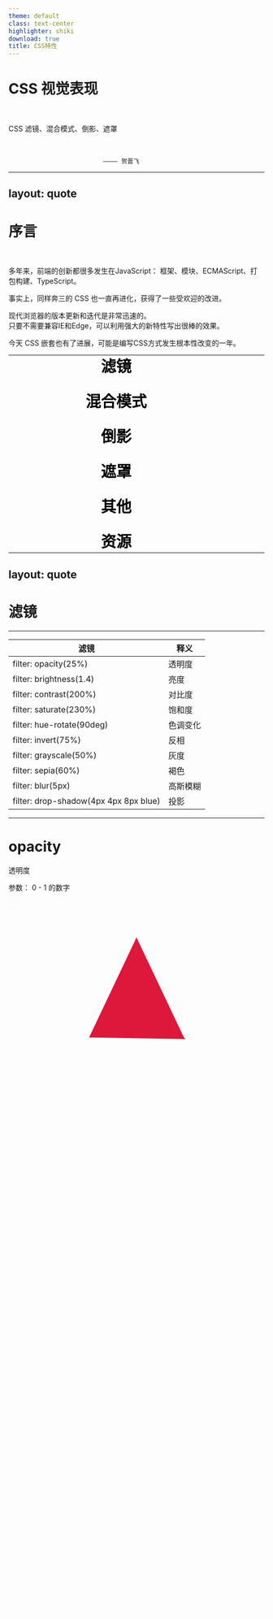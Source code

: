 ```yaml
---
theme: default
class: text-center
highlighter: shiki
download: true
title: CSS特性
---
```


# CSS 视觉表现

&nbsp;

CSS 滤镜、混合模式、倒影、遮罩

&nbsp;

                              ———— 贺晋飞





---
layout: quote
---

# 序言

&nbsp;

多年来，前端的创新都很多发生在JavaScript：
框架、模块、ECMAScript、打包构建、TypeScript。

事实上，同样奔三的 CSS 也一直再进化，获得了一些受欢迎的改进。  


现代浏览器的版本更新和迭代是非常迅速的。  
只要不需要兼容IE和Edge，可以利用强大的新特性写出很棒的效果。

今天 CSS 嵌套也有了进展，可能是编写CSS方式发生根本性改变的一年。



---

<section class="menu-bg-container">
  <ul>
    <li class="menu-bg-item">
      <a href="#" @click="$slidev.nav.go(4)" data-text="滤镜">滤镜</a>
    </li>
    <li class="menu-bg-item">
      <a href="#" @click="$slidev.nav.go(30)" data-text="混合模式">混合模式</a>
    </li>
    <li class="menu-bg-item">
      <a href="#" @click="$slidev.nav.go(37)" data-text="倒影">倒影</a>
    </li>
    <li class="menu-bg-item">
      <a href="#" @click="$slidev.nav.go(42)" data-text="遮罩">遮罩</a>
    </li>
    <li class="menu-bg-item">
      <a href="#" @click="$slidev.nav.go(49)" data-text="其他">其他</a>
    </li>
    <li class="menu-bg-item">
      <a href="#" @click="$slidev.nav.go(56)" data-text="资源">资源</a>
    </li>
  </ul>
</section>

<style scoped>
.slidev-page-3 {
  display: flex;
  justify-content: center;
  align-items: center;
}
.menu-bg-container {
  position: relative;
  display: flex;
  justify-content: center;
  align-items: center;
  z-index: 1;
  height: 360px;
  width: 400px;
}
.menu-bg-container ul {
  display: flex;
  flex-direction: column;
  margin: 0;
}
.menu-bg-container ul li {
  line-height: 2.3 !important;
}
.menu-bg-item {
  list-style: none;
}
.menu-bg-item a {
  display: block;
  text-decoration: none;
  text-align: center;
  font-size: 30px;
  font-weight: 700;
  color: #000;
  text-transform: uppercase;
  border: none;
}
.menu-bg-item a::before {
  content: attr(data-text);
  letter-spacing: 10px;
  position: absolute;
  top: 0;
  left: 0;
  width: 100%;
  height: 100%;
  z-index: -1;
  overflow: hidden;
  font-size: 3em;
  color: #2196f3;
  opacity: 0;
  line-height: 360px;
  transition: 0.5s;
}
.menu-bg-item:hover a::before {
  opacity: 1;
}
html.dark .menu-bg-item a {
  color: #fff;
}
</style>


---
layout: quote
---

# 滤镜



---

| 滤镜                                  | 释义     |
| ------------------------------------- | -------- |
| filter: opacity(25%)                  | 透明度   |
| filter: brightness(1.4)               | 亮度     |
| filter: contrast(200%)                | 对比度   |
| filter: saturate(230%)                | 饱和度   |
| filter: hue-rotate(90deg)             | 色调变化 |
| filter: invert(75%)                   | 反相     |
| filter: grayscale(50%)                | 灰度     |
| filter: sepia(60%)                    | 褐色     |
| filter: blur(5px)                     | 高斯模糊 |
| filter: drop-shadow(4px 4px 8px blue) | 投影     |


---

# opacity

透明度

参数： 0 - 1 的数字

<img class="filter-opacity" src="/filter-img.jpg">

<style>
.filter-opacity {
  width: 60%;
  margin: auto;
  animation: filter-opacity 3s linear infinite alternate;
}
@keyframes filter-opacity {
  0% {
    filter: opacity(0)
  }
  100% {
    filter: opacity(1)
  }
}
</style>


---

# opacity滤镜 与 opacity属性

&nbsp;

两者很相似。

对于opacity滤镜，一些浏览器为了提升性能，会提供硬件加速获得更好的性能。



---

# brightness

亮度

参数：数字，低于 1 变暗，大于 1 变亮。

<img class="filter-brightness" src="/filter-img.jpg">

<style>
.filter-brightness {
  width: 60%;
  margin: auto;
  animation: filter-brightness 5s linear infinite alternate;
}
@keyframes filter-brightness {
  0% {
    filter: brightness(0.5)
  }
  100% {
    filter: brightness(1.5)
  }
}
</style>


---

# brightness 实现图标变色

&nbsp;

1. 适应黑夜模式。

<i class="brightness-ui-button brightness-icon-delete"></i>

<style>
html.dark .brightness-ui-button {
  filter: brightness(100);
}
.brightness-icon-delete {
  display: inline-block;
  width: 18px; height: 18px;
  background: url("data:image/svg+xml,%3Csvg viewBox='0 0 1024 1024' xmlns='http://www.w3.org/2000/svg' width='128' height='128'%3E%3Cpath d='M382.32 405.358v384a20.626 20.626 0 0 1-21.577 21.284h-43.3a20.626 20.626 0 0 1-21.578-21.357v-384A20.626 20.626 0 0 1 317.443 384h43.154a20.626 20.626 0 0 1 21.577 21.358h.073zm172.91 0v384a20.626 20.626 0 0 1-21.65 21.284h-43.155a20.626 20.626 0 0 1-21.577-21.357v-384A20.626 20.626 0 0 1 490.425 384h43.155a20.626 20.626 0 0 1 21.577 21.358zm172.91 0v384a20.626 20.626 0 0 1-21.65 21.284h-43.155a20.626 20.626 0 0 1-21.577-21.357l-.073-384A20.626 20.626 0 0 1 663.262 384h43.227a20.626 20.626 0 0 1 21.578 21.358zm86.381 482.67V256H209.484v631.954a74.825 74.825 0 0 0 14.482 45.056c3.365 3.804 5.778 5.632 7.095 5.632h561.883c1.317 0 3.657-1.828 7.095-5.632a74.825 74.825 0 0 0 14.556-44.983zM360.743 170.641h302.519l-32.402-77.97a19.017 19.017 0 0 0-11.484-7.314H405.287a19.017 19.017 0 0 0-11.483 7.314l-33.06 77.97zM987.431 192v42.642A20.626 20.626 0 0 1 965.854 256h-64.878v631.954c0 36.937-10.532 68.755-31.744 95.744-21.211 26.844-46.592 40.302-76.288 40.302H231.061c-29.696 0-55.15-13.02-76.288-38.985-21.212-26.039-31.744-57.49-31.744-94.354V256H58.15a20.626 20.626 0 0 1-21.577-21.358V192a20.626 20.626 0 0 1 21.577-21.358h208.677L314.15 59.32c6.73-16.457 18.871-30.428 36.425-41.984C368.131 5.778 385.977 0 403.971 0h216.064c17.993 0 35.84 5.778 53.394 17.335 17.554 11.556 29.696 25.6 36.425 41.984l47.323 111.323h208.677A20.626 20.626 0 0 1 987.431 192z' fill='%234c5161'/%3E%3C/svg%3E");
  background-size: 100% 100%;
  vertical-align: -4px;
  margin-right: 5px;
}
</style>

2. 实现图标高亮效果。

<a class="brightness-button">🍋</a>


<style>
.brightness-button {
  padding: 0.5em 0.5em;
  background: #E0E0E0;
  border-radius: 3px;
}
.brightness-button:hover {
  cursor: pointer;
  border-radius: 3px;
  filter: brightness(110%) saturate(140%);
}
</style>


---

# contrast

对比度

参数：数字，低于 1 降低对比度，大于 1 增加对比度。  
为 0 时为完全灰色。


<img class="filter-contrast" src="/filter-img.jpg">


<style>
.filter-contrast {
  width: 60%;
  margin: auto;
  animation: filter-contrast 5s linear infinite alternate;
}
@keyframes filter-contrast {
  0% {
    filter: contrast(50%)
  }
  100% {
    filter: contrast(150%)
  }
}
</style>



---

# saturate

饱和度

参数：数字，低于 1 降低饱和度，大于 1 增加饱和度。  
为 0 时为黑白图像。

<img class="filter-saturate" src="/filter-img.jpg">


<style>
.filter-saturate {
  width: 60%;
  margin: auto;
  animation: filter-saturate 5s linear infinite alternate;
}
@keyframes filter-saturate {
  0% {
    filter: saturate(50%)
  }
  100% {
    filter: saturate(200%)
  }
}
</style>




---

# hue-rotate

色调变化

参数：角度，单位deg、turn。  
会模360。

<img class="filter-hue-rotate" src="/filter-img.jpg">


<style>
.filter-hue-rotate {
  width: 60%;
  margin: auto;
  animation: filter-hue-rotate 5s linear infinite alternate;
}
@keyframes filter-hue-rotate {
  0% {
    filter: hue-rotate(0)
  }
  100% {
    filter: hue-rotate(360deg)
  }
}
</style>



---

# hue-rotate 实现彩色字

&nbsp;

<p class="color-font">这是一行彩色文字</p>

<style>
@keyframes color-font-text {
  0% {
    filter: hue-rotate(0deg);
  }
  100% {
    filter: hue-rotate(360deg);
  }
}
.color-font {
  text-align: center;
  height: 160px;
  line-height: 160px;
  font-size: 60px;
  animation: color-font-text 3s linear infinite alternate;
  background-image: linear-gradient(to right, red, yellow, lime, aqua, blue, fuchsia);
  background-clip: text;
  -webkit-background-clip: text;
  color: transparent;
}
</style>

---

# hue-rotate 实现色彩流动

&nbsp;

发光效果使用 blur 滤镜。

<div class="loading-container" style="height: 250px; margin-top: 50px;">
  <div class="loading-glow-ring"></div>
</div>

<style>
@keyframes loading-glow-ring {
  0% {
    transform: rotate(0deg);
    filter: hue-rotate(0deg);
  }
  100% {
    transform: rotate(360deg);
    filter: hue-rotate(360deg);
  }
}
.loading-glow-ring {
  margin: 0 auto;
  position: relative;
  height: 150px;
  width: 150px;
  border-radius: 50%;
  background: linear-gradient(45deg, transparent, transparent 40%, #e5f403);
  animation: loading-glow-ring 2s linear infinite;
}
.loading-glow-ring::before {
  content: '';
  position: absolute;
  top: 6px;
  bottom: 6px;
  left: 6px;
  right: 6px;
  background: #fff;
  border-radius: 50%;
  z-index: 100;
}
.loading-glow-ring::after {
  content: '';
  position: absolute;
  top: 0px;
  bottom: 0px;
  left: 0px;
  right: 0px;
  background: linear-gradient(45deg, transparent, transparent 40%, #e5f403);
  border-radius: 50%;
  z-index: 1;
  filter: blur(30px);
}
html.dark .loading-glow-ring::before {
  background-color: rgba(18, 18, 18, 1);
}
</style>


---

# invert

反相

参数： 0 - 1 的数字

<img class="filter-invert" src="/filter-img.jpg">


<style>
.filter-invert {
  width: 60%;
  margin: auto;
  animation: filter-invert 5s linear infinite alternate;
}
@keyframes filter-invert {
  0% {
    filter: invert(0)
  }
  100% {
    filter: invert(1)
  }
}
</style>


---

# grayscale

灰度

参数： 0 - 1 的数字。  
为 1 时，完全为灰色图像。


<img class="filter-grayscale" src="/filter-img.jpg">


<style>
.filter-grayscale {
  width: 60%;
  margin: auto;
  animation: filter-grayscale 5s linear infinite alternate;
}
@keyframes filter-grayscale {
  0% {
    filter: grayscale(0%)
  }
  100% {
    filter: grayscale(100%)
  }
}
</style>


---

# grayscale 实现灰色调

&nbsp;

1. 如清明节的时候，知乎等很多网站首页会换成灰色调。

2. 表示彩色图片的未选中状态

<img
  decoding="async"
  class="wish__detail-img2"
  src="/200.png"
  alt="桃花妖"
/>

<style>
.wish__detail-img2 {
  margin: auto;
  filter: grayscale(100%);
  translation: all 1s ease;
}
.wish__detail-img2:hover {
  filter: grayscale(0);
}
</style>

---

# sepia

褐色

参数： 0 - 1 的数字。  
为 1 时，完全为棕褐色图像。

<img class="filter-sepia" src="/filter-img.jpg">


<style>
.filter-sepia {
  width: 60%;
  margin: auto;
  animation: filter-sepia 5s linear infinite alternate;
}
@keyframes filter-sepia {
  0% {
    filter: sepia(0)
  }
  100% {
    filter: sepia(1)
  }
}
</style>


---

# 为图像增加滤镜

&nbsp;

以上都是简单的滤镜，通过矩阵变换，得到最终的矩阵即可。

高斯模糊 blur 和 投影 drop-shadow 是更复杂的算法。


[CSSgram](https://una.im/CSSgram)


---

# blur

高斯模糊

参数：半径，高斯函数的标准偏差值，值越大越模糊。


<img class="filter-blur" src="/filter-img.jpg">


<style>
.filter-blur {
  width: 60%;
  margin: auto;
  animation: filter-blur 5s linear infinite alternate;
}
@keyframes filter-blur {
  0% {
    filter: blur(0)
  }
  100% {
    filter: blur(50px)
  }
}
</style>


---

# blur 实现滴水效果

&nbsp;

<!-- 复制本样式到外层元素，如body：`filter: blur(3px) contrast(10);` -->

<div class="blur-drop-water"></div>

<style>
.blur-drop-water {
  filter: blur(2px) contrast(10);
  position: relative;
  width: 600px;
  height: 106px;
  color: #fff;
  font-size: 100px;
  text-align: center;
  margin: 100px auto;
  border-bottom: 10px solid #fff;
  transform: skewY(5deg);
  &::before,
  &::after {
    position: absolute;
    content: "";
    bottom : -20px;
    left: 0;
    width: 10px;
    height: 20px;
    border-radius: 50%;
    background: #fff;
    transform: translate(0, 0);
    animation: blur-drop-water-move 7.5s ease-in-out infinite;
  }
  &::after {
    animation: blur-drop-water-move 7.5s ease-in-out 1s infinite;
  }
}
@keyframes blur-drop-water-move {
  80% {        
    bottom : -30px;
    transform: translate(583px, 0);
  } 93% {
    transform: translate(583px, 3px);
    opacity: 1;
  } 100% {
    transform: translate(583px, 150px);
    opacity: 0;
  }
}
</style>

---

# drop-shadow

投影

`filter: drop-shadow(x偏移, y偏移, 模糊大小, 色值);`

另外两种阴影：  
1. box-shadow 盒阴影
2. text-shadow 文字阴影


---

# drop-shadow 透明

&nbsp;

可以给非透明部分（alpha通道）增加阴影效果。

<img class="drop-shadow-svg" src="/firefox-logo.svg">


<style>
.drop-shadow-svg {
  width: 200px;
  animation: drop-shadow-svg 5s linear infinite alternate;
  margin: auto;
}
@keyframes drop-shadow-svg {
  0% {
    filter: drop-shadow(0 0 10rem crimson);
  }
  20% {
    filter: drop-shadow(0 0 10rem #4444dd);
  }
  40% {
    filter: drop-shadow(10rem 0 10rem #4444dd);
  }
  60% {
    filter: drop-shadow(10rem 10rem 10rem rgb(160, 0, 210));
  }
  80% {
    filter: drop-shadow(0rem 10rem 10rem #4444dd);
  }
  100% {
    filter: drop-shadow(0rem 0rem 10rem crimson);
  }
}
</style>


---

# drop-shadow 实现三角倒影

<div class="drop-shadow">
  <i class="drop-shadow-cor"></i>
  filter: drop-shadow
</div>
<div class="box-shadow">
  <i class="drop-shadow-cor"></i>
  box-shadow
</div>

<style>
.drop-shadow-cor {
  position: absolute;
  left: -40px;
  width: 0;
  height: 0;
  overflow: hidden;
  border: 20px solid transparent;
  border-right-color: #ddd;
}
.drop-shadow {
  margin: 40px; padding: 50px;
  background-color: #ddd;
  position: relative;
  font-size: 24px;
  color: #000;
  filter: drop-shadow(5px 5px 10px black);
}
.box-shadow {
  margin: 40px; padding: 50px;
  background-color: #ddd;
  position: relative;
  font-size: 24px;
  color: #000;
  box-shadow: 5px 5px 10px black;
}
</style>


---

# 与 box-shadow 相比

drop-shadow不能叠加，没有 inset

<div class="loading-container loading-snake-container">
  <div class="loading-snake-border">
    <span></span>
    <span></span>
    <span></span>
    <span></span>
  </div>
</div>

<style>
@keyframes loading-snake-border {
  0% {
    left: -100%;
  }
  25% {
    left: 0;
  }
  50%, 100% {
    left: 100%;
  }
}
@keyframes loading-snake-rotate {
  0% {
    transform: rotate(360deg);
  }
  100% {
    transform: rotate(0deg);
  }
}
.loading-snake-container {
  height: 350px;
  display: flex;
  justify-content: center;
  align-items: center;
  background: linear-gradient(45deg, #cfffd0, #3fff46);
}
.loading-snake-border {
  position: relative;
  width: 100px;
  height: 100px;
  animation: loading-snake-rotate 8s linear infinite;
  border: 10px dashed rgba(0, 0, 0, 0.2);
  box-shadow: 0 0 0 10px rgba(0, 0, 0, .5),
              inset 0 0 0 10px rgba(0, 0, 0, .4);
}
.loading-snake-border span {
  position: absolute;
  display: block;
  top: 0;
  left: 0;
  width: 100%;
  height: 100%;
  overflow: hidden;
}
.loading-snake-border span::before {
  content: '';
  position: absolute;
  width: 100%;
  height: 100%;
  border-top: 10px solid #fff;
  left: -100%;
  animation: loading-snake-border 2s linear infinite;
}
.loading-snake-border span:nth-child(1) {
  transform: rotate(0deg);
}
.loading-snake-border span:nth-child(2) {
  transform: rotate(90deg);
}
.loading-snake-border span:nth-child(3) {
  transform: rotate(180deg);
}
.loading-snake-border span:nth-child(4) {
  transform: rotate(270deg);
}
.loading-snake-border span:nth-child(1)::before {
  animation-delay: 0s;
}
.loading-snake-border span:nth-child(2)::before {
  animation-delay: 0.5s;
}
.loading-snake-border span:nth-child(3)::before {
  animation-delay: 1s;
}
.loading-snake-border span:nth-child(4)::before {
  animation-delay: 1.5s;
}
</style>


---

# drop-shadow 与 box-shadow 结合使用


<!-- 文字配环loading -->
<div class="loading-container-ring">
  <div class="loading-text-in-ring-text">loading</div>
  <div class="loading-text-in-ring"></div>
</div>

<style>
@keyframes rotate360 {
  0% {
    transform: rotate(0deg);
  }
  100% {
    transform: rotate(360deg);
  }
}
.loading-container-ring {
  position: relative;
  display: flex;
  justify-content: center;
  align-items: center;
  height: 320px;
  width: 320px;
  overflow: hidden;
  margin: auto;
}
.loading-text-in-ring {
  width: 200px;
  height: 200px;
  border-radius: 50%;
  box-shadow: 0 4px 0 #262626;
  filter: drop-shadow(0 0px 10px red);
  background: transparent;
  animation: rotate360 1s linear infinite;
}
.loading-text-in-ring-text {
  width: 200px;
  height: 200px;
  border-radius: 50%;
  color: #262626;
  position: absolute;
  top: 60px;
  left: 60px;
  text-align: center;
  font-size: 36px;
  background-color: transparent;
  line-height: 200px;
  text-transform: uppercase;
}
html.dark .loading-text-in-ring {
  box-shadow: 0 4px 0 #fff;
  filter: drop-shadow(0 0px 10px red);
}
html.dark .loading-text-in-ring-text {
  color: #fff;
  box-shadow: 0 0 5px rgba(255, 255, 255, .2);
}
</style>


---

# backdrop-filter

为元素的背后区域添加滤镜。

值和 filter 取值相同。

`backdrop-filter: blur(5px)`

目前只支持 webkit 浏览器

[can i use](https://caniuse.com/?search=backdrop-filter)


---

# backdrop-filter 实现玻璃效果

&nbsp;

<div>
  <div class="loading-glass-circle">
    <span></span>
    <span></span>
  </div>
</div>

<style>
@keyframes loading-glass-circle-one {
  0%, 100% {
    transform: translateX(-80px);
  }
  50% {
    transform: translateX(80px);
  }
}
.loading-glass-circle {
  position: relative;
  width: 120px;
  height: 120px;
  margin: auto;
}
.loading-glass-circle span {
  position: absolute;
  top: 0;
  left: 0;
  width: 100%;
  height: 100%;
  background:#5989ff;
  border-radius: 50%;
  animation: loading-glass-circle-one ease-in-out 2s infinite;
}
.loading-glass-circle span:nth-child(1) {
  /* filter: blur(10px); */
}
.loading-glass-circle span:nth-child(2) {
  background-color: rgba(56, 109, 241, 0.05);
  backdrop-filter: blur(10px);
  border: 1px solid rgba(255, 255, 255, 0.1);
  animation-delay: -1s;
}
.loading-glass-circle span::before {
  content: '';
  position: absolute;
  bottom: -80px;
  left: -20%;
  width: 140%;
  height: 40px;
  border-radius: 50%;
  background: radial-gradient(rgba(0,0,0,0.1),transparent,transparent);
}
</style>


---

# backdrop-filter 实现loading

&nbsp;

<div style="margin-bottom: 60px;">
  <div class="loading-glass-circle-2">
    <span></span>
    <span></span>
  </div>
</div>

<style>
@keyframes rotate360 {
  0% {
    transform: rotate(0deg);
  }
  100% {
    transform: rotate(360deg);
  }
}
.loading-glass-circle-2 {
  position: relative;
  width: 180px;
  height: 180px;
  margin: auto;
}
.loading-glass-circle-2 span:nth-child(1) {
  position: absolute;
  top: 10px;
  left: 10px;
  right: 10px;
  bottom: 10px;
  background-color: rgba(233, 30, 99, 0.05);
  border-radius: 50%;
  backdrop-filter: blur(10px);
  border: 1px solid rgba(255, 255, 255, 0.1);
  z-index: 2;
}
.loading-glass-circle-2 span:nth-child(2) {
  position: absolute;
  top: 0;
  left: 0;
  width: 100%;
  height: 100%;
  display: block;
  border-radius: 50%;
  z-index: 1;
  overflow: hidden;
  animation: rotate360 1s linear infinite;
}
.loading-glass-circle-2 span:nth-child(2)::before {
  content: '';
  position: absolute;
  top: -50%;
  left: -50%;
  width: 100%;
  height: 100%;
  background: #ff6198;
}
.loading-glass-circle-2 span:nth-child(1)::before {
  content: '';
  position: absolute;
  bottom: -80px;
  left: -20%;
  width: 140%;
  height: 40px;
  border-radius: 50%;
  background: radial-gradient(rgba(0,0,0,0.1),transparent,transparent);
}
</style>


---
layout: quote
---

# 混合模式

---

# mix-blend-mode

元素的内容与元素的直系父元素的内容和元素的背景如何混合。

和滤镜一样，是 PS 中十分强大的功能之一。

[can i use](https://caniuse.com/?search=mix-blend-mode)

[混色模式取值说明](https://developer.mozilla.org/zh-CN/docs/Web/CSS/blend-mode)

---

| 取值                         | 含义     |
| ---------------------------- | -------- |
| mix-blend-mode: normal;      | 正常     |
| mix-blend-mode: multiply;    | 正片叠底 |
| mix-blend-mode: screen;      | 滤色     |
| mix-blend-mode: overlay;     | 叠加     |
| mix-blend-mode: darken;      | 变暗     |
| mix-blend-mode: lighten;     | 变亮     |
| mix-blend-mode: color-dodge; | 颜色减淡 |
| mix-blend-mode: color-burn;  | 颜色加深 |
| mix-blend-mode: hard-light;  | 强光     |
| mix-blend-mode: soft-light;  | 柔光     |
| mix-blend-mode: difference;  | 差值     |
| mix-blend-mode: exclusion;   | 排除     |
| mix-blend-mode: hue;         | 色相     |
| mix-blend-mode: saturation;  | 饱和度   |
| mix-blend-mode: color;       | 颜色     |
| mix-blend-mode: luminosity;  | 亮度     |


---

# difference 实现文字颜色反色

&nbsp;

<div class="difference-box">
  <div>difference 实现文字颜色反色</div>
</div>

<style>
.difference-box {
  position: absolute;
  overflow: hidden;
  isolation: isolate;
  margin-top: 60px;
}
.difference-box div {
  margin: 0;
  mix-blend-mode: difference;
  font-size: 300%;
  color: #fff;
  line-height: 60px;
  position: relative;
  z-index: 1;
}
.difference-box::before {
  content: '';
  position: absolute;
  width: 100vw; height: 100vw;
  left: calc(50% - 50vw); top: calc(50% - 50vw);
  margin: auto;
  background: linear-gradient(#fff 50%, #000 50%);
  animation: difference-spin 5s linear infinite;
}
@keyframes difference-spin {
  from { transform: rotate(0deg); }
  to   {  transform: rotate(360deg); }
}
</style>

---

# background-blend-mode

背景的混合模式

取值与 mix-blend-mode 相同。

[can i use](https://caniuse.com/?search=background-blend-mode)


---

# lighten 实现变色png

&nbsp;

背景颜色和背景图片的混合。

打开开发者工具，修改 background-color

<i class="lighten-icon"></i>

<style>
.lighten-icon {
  display: block;
  width: 100px; height: 100px;
  background: url(/css.png);
  background-size: 100%;
  background-blend-mode: lighten;
  background-color: red; 
}
</style>


---

# screen 实现图片、视频混合

<div class="blend-mode-demo">
  <div class="blend-mode-screen-bg">
    <div class="blend-mode-screen"></div>
  </div>
  <div class="blend-mode-screen-video-bg">
    <video width="225" height="400" autoplay="" preload="auto" loop="" webkit-playsinline="true" playsinline="true" x5-video-player-type="h5" x5-video-orientation="portraint" x5-video-player-fullscreen="true" src="/blend-mode-fire.mp4" style="display:block;mix-blend-mode:screen;"></video>
  </div>
</div>

<style>
.blend-mode-demo {
  display: flex;
  justify-content: space-around;
  align-items: center;
}
.blend-mode-screen-bg {
  height: 400px;
  width: 225px;
  background: url(/blend-mode-school.jpg);
}
.blend-mode-screen {
  height: 400px;
  width: 225px;
  mix-blend-mode: screen;
  animation: blend-mode-screen-change 8s linear infinite;
}
@keyframes blend-mode-screen-change {
  0%,100% { background: url(/blend-mode-snow.jpg); }
  25% { background: url(/blend-mode-diffuse.jpg); }
  50% { background: url(/blend-mode-rains.jpg); }
  75% { background: url(/blend-mode-bright.jpg); }
}
.blend-mode-screen-video-bg {
  height: 400px;
  width: 225px;
  background: url(/blend-mode-school.jpg);
}
</style>


---
layout: quote
---

# 倒影


---

# -webkit-box-reflect

倒影

非标准属性，-webkit- 内核的浏览器支持。

格式：`dirrection offset mask-box-image`

dirrection：倒影位置：above、below、right、left  
offset：倒影的距离。  
mask-box-image：用于反射的蒙版。


[can i use](https://caniuse.com/?search=-webkit-box-reflect)


---

# -webkit-box-reflect 用途

&nbsp;

[巧用倒影](https://github.com/chokcoco/iCSS/issues/100)

[创造艺术图案](https://yuanchuan.dev/2019/05/15/window-lattice-and-css.html)

---


<div class="loading-climb-outer-container">
  <div class="loading-climb-container">
    <div class="loading-climb-box">
      <div class="loading-climb-cube"></div>
    </div>
  </div>
</div>

<style>
@keyframes loading-cube-climb-boxmove {
  0% {
    transform: translateX(0px);
  }
  100% {
    transform: translateX(-150px);
  }
}
@keyframes loading-cube-climb-cubemove {
  0% {
    transform: rotate(0deg);
  }
  60% {
    transform: rotate(90deg);
  }
  65% {
    transform: rotate(85deg);
  }
  70% {
    transform: rotate(90deg);
  }
  75% {
    transform: rotate(87.5deg);
  }
  80%, 100% {
    transform: rotate(90deg);
  }
}
.loading-climb-outer-container {
  display: flex;
  justify-content: center;
  align-items: center;
  height: 100%;
  background-color: #22272e;
  overflow: hidden;
}
.loading-climb-container {
  position: relative;
  width: 100%;
  transform: rotate(-35deg);
}
.loading-climb-container .loading-climb-box { 
  position: relative;
  left: -150px;
  display: flex;
  justify-content: center;
  align-items: center;
  width: calc(100% + 300px);
  -webkit-box-reflect: below -10px linear-gradient(transparent, #0004);
  animation: loading-cube-climb-boxmove 1.5s ease-in-out infinite;
}
.loading-climb-box .loading-climb-cube {
  position: relative;
  width: 150px;
  height: 150px;
  background-color: #03e9f4;
  box-shadow: 0 0 5px rgba(3, 233, 244, 1),
              0 0 25px rgba(3, 233, 244, 1),
              0 0 50px rgba(3, 233, 244, 1),
              0 0 100px rgba(3, 233, 244, 1),
              0 0 200px rgba(3, 233, 244, 1);
  transform-origin: bottom right;
  animation: loading-cube-climb-cubemove 1.5s ease-in-out infinite;
}
</style>


---

<section class="reflect-btn-container" style="--color: #0ebeff;">
  <div class="reflect-btn">Neon</div>
  <div class="reflect-btn reflect-btn1">Neon</div>
  <div class="reflect-btn reflect-btn2">Neon</div>
  <div class="reflect-btn reflect-btn3">Neon</div>
</section>

<style>
.reflect-btn-container {
  display: flex;
  justify-content: center;
  align-items: center;
  height: 400px;
  background: #000;
}
@keyframes rotate {
  100% {
    transform: translate(-50%, -50%) rotate(1turn);
  }
}
.reflect-btn {
  position: relative;
  z-index: 0;
  width: 160px;
  height: 80px;
  line-height: 80px;
  color: var(--color);
  font-size: 24px;
  border-radius: 10px;
  text-align: center;
  margin: auto;
  overflow: hidden;
  cursor: pointer;
  transition: .3s;
  -webkit-box-reflect: below 10px linear-gradient(transparent, rgba(0, 0, 0, .4));

  &:hover {
    color: #fff;
    box-shadow: 0 0 5px var(--color),
      0 0 25px var(--color);
    
    &::after,
    &::before {
      transition: .3s;
      background: var(--color);
    }
  }
  
  &::before {
    content: '';
    position: absolute;
    z-index: -2;
    left: 50%;
    top: 50%;
    transform: translate(-50%, -50%);
    width: 150%;
    height: 300%;
    background-color: #000;
    background-repeat: no-repeat;
    background-size: 50% 50%;
    background-position: 0 0;
    background-image: conic-gradient(var(--color), var(--color));
    animation: rotate 2s linear infinite;
  }
  
  &::after {
    content: '';
    position: absolute;
    z-index: -1;
    left: 2px;
    top: 2px;
    width: calc(100% - 4px);
    height: calc(100% - 4px);
    background: #000;
    border-radius: 10px;
  }
}
.reflect-btn1 {
  filter: hue-rotate(180deg);
}

.reflect-btn2 {
  filter: hue-rotate(270deg);
}

.reflect-btn3 {
  filter: hue-rotate(90deg);
}
</style>


---
layout: quote
---

# 遮罩


---

# mask

遮罩

通过遮罩或者裁切特定区域的图片的方式来隐藏一个元素的部分或者全部可见区域。

```
mask: url(mask.png);                       /* 使用位图来做遮罩 */
mask: url(masks.svg#star);                 /* 使用 SVG 图形中的形状来做遮罩 */
mask: linear-gradient(#000, transparent)   /* 使用渐变来做遮罩 */
```

[can i use](https://caniuse.com/?search=mask)

---

# mask 基本使用

&nbsp;

<div class="mask-1"></div>

<style>
.mask-1 {
  margin: auto;
  width: 500px;
  height: 300px;
  background: url(/yasuo.jpg) no-repeat;
  background-size: cover;
  mask: linear-gradient(90deg, transparent, #000);
  -webkit-mask: linear-gradient(90deg, transparent, #000);
}
</style>


---

# mask 图片裁剪

&nbsp;

<div class="mask-2"></div>

<style>
.mask-2 {
  margin: auto;
  width: 500px;
  height: 300px;
  background: url(/yasuo.jpg) no-repeat;
  background-size: cover;
  -webkit-mask:
    linear-gradient(135deg, transparent 45px, #fff 0)
    top left,
    linear-gradient(-135deg, transparent 45px, #fff 0)
    top right,
    linear-gradient(-45deg, transparent 45px, #fff 0)
    bottom right,
    linear-gradient(45deg, transparent 45px, #fff 0)
    bottom left;
  -webkit-mask-size: 50% 50%;
  -webkit-mask-repeat: no-repeat;
}
</style>


---

# mask 实现切换


&nbsp;

<img class="margin-auto" src="mask-move1.gif" />

<style>
.margin-auto {
  margin: auto;
}
</style>



---

# mask 实现转场

&nbsp;

<img class="margin-auto" src="mask-move2.gif" />

<style>
.margin-auto {
  margin: auto;
}
</style>


---

# 视频弹幕人物遮罩过滤

&nbsp;

在弹幕网站，当人物与弹幕出现在一起的时候，弹幕不遮挡人物。

原理：以指定图片作为蒙版，将人物遮掉。

[codepen](https://codepen.io/Chokcoco/pen/MWbyjoX)


---
layout: quote
---

# 其他


---

# conic-gradient()

圆锥渐变

除了 IE 都支持。

[can i use](https://caniuse.com/?search=conic-gradient)

参数同 径向渐变 radial-gradient()、线形渐变 linear-gradient()


--- 

# conic-gradient() 实现饼状图


<div class="conic-gradient-pie"></div>

<style>
.conic-gradient-pie {
  width: 300px;
  height: 300px;
  border-radius: 50%;
  background: conic-gradient( 
      red 6deg, orange 6deg 18deg, yellow 18deg 45deg, 
      green 45deg 110deg, blue 110deg 200deg, purple 200deg);
}
</style>


---

# -webkit-background-clip

背景裁剪。

值：border-box、padding-box、content-box、text

[can i use](https://caniuse.com/?search=%20-webkit-background-clip)

<div @click="$slidev.nav.go(13)">案例：彩色字</div>


---

# clip-path

裁剪

兼容性较好的取值：  
basic-shape类：inset()、circle()、ellipse()、polygon()、path()


[can i use](https://caniuse.com/mdn-css_properties_clip-path_basic_shape)


---

# clip-path 显示多边形

<div class="clip-path-polygon-animate"></div>


<style>
.clip-path-polygon-animate {
  position: absolute;
  width: 200px;
  height: 200px;
  top: 50%;
  left: 50%;
  transform: translate(-50%, -50%);
  background-color: crimson;
  transition: .3s;
  clip-path: polygon(50% 0%, 0% 100%, 100% 100%, 100% 100%, 100% 100%, 100% 100%, 100% 100%, 100% 100%, 100% 100%);
  animation: clip-path-polygon-ani 10s linear infinite alternate;
}
@keyframes clip-path-polygon-ani {
  10% {
      background-color: darkorange;
      clip-path: polygon(50% 0%, 100% 50%, 50% 100%, 0% 50%, 0% 50%, 0% 50%, 0% 50%, 0% 50%, 0% 50%);
  }
  14% {
      clip-path: polygon(50% 0%, 100% 50%, 50% 100%, 0% 50%, 0% 50%, 0% 50%, 0% 50%, 0% 50%, 0% 50%);
  }
  24% {
      background-color: lemonchiffon;
      clip-path: polygon(100% 38%, 82% 100%, 82% 100%, 18% 100%, 0% 38%, 0% 38%, 0% 38%, 0% 38%, 50% 0%);
  }
  28% {
      clip-path: polygon(100% 38%, 82% 100%, 82% 100%, 18% 100%, 0% 38%, 0% 38%, 0% 38%, 0% 38%, 50% 0%);
  }
  38% {
      background-color: darkturquoise;
      clip-path: polygon(50% 0%, 100% 25%, 100% 75%, 100% 75%, 50% 100%, 0% 75%, 0% 75%, 0% 25%, 0% 25%);
  }
  42% {
      clip-path: polygon(50% 0%, 100% 25%, 100% 75%, 100% 75%, 50% 100%, 0% 75%, 0% 75%, 0% 25%, 0% 25%);
  }
  52% {
      background-color: darkcyan;
      clip-path: polygon(50% 0%, 90% 20%, 100% 60%, 75% 100%, 25% 100%, 25% 100%, 0% 60%, 10% 20%, 50% 0%);
  }
  56% {
      clip-path: polygon(50% 0%, 90% 20%, 100% 60%, 75% 100%, 25% 100%, 25% 100%, 0% 60%, 10% 20%, 50% 0%);
  }
  66% {
      background-color: deepskyblue;
      clip-path: polygon(30% 0%, 70% 0%, 70% 0%, 100% 30%, 100% 70%, 70% 100%, 30% 100%, 0% 70%, 0% 30%);
  }
  70% {
      clip-path: polygon(30% 0%, 70% 0%, 70% 0%, 100% 30%, 100% 70%, 70% 100%, 30% 100%, 0% 70%, 0% 30%);
  }
  80% {
      background-color: indigo;
      clip-path: polygon(83% 12%, 100% 43%, 94% 78%, 68% 100%, 32% 100%, 6% 78%, 0% 43%, 17% 12%, 50% 0%);
  }
  84% {
      clip-path: polygon(83% 12%, 100% 43%, 94% 78%, 68% 100%, 32% 100%, 6% 78%, 0% 43%, 17% 12%, 50% 0%);
  }
  94% {
      background-color: crimson;
      clip-path: polygon(50% 0%, 0% 100%, 100% 100%, 100% 100%, 100% 100%, 100% 100%, 100% 100%, 100% 100%, 100% 100%);
  }
}
</style>

---

# -webkit-text-stroke

文字填充的颜色

兼容性好，但是非标准属性。

[can i use](https://caniuse.com/?search=-webkit-text-stroke)

&nbsp;

<ul class="colorful-menu">
  <li style="--clr: #00ade1">
    <a href="#" data-text="&nbsp;&nbsp;HOME&nbsp;">&nbsp;&nbsp;HOME&nbsp;</a>
  </li>
  <li style="--clr: #ffdd1c">
    <a href="#" data-text="&nbsp;&nbsp;ABOUT&nbsp;">&nbsp;&nbsp;ABOUT&nbsp;</a>
  </li>
  <li style="--clr: #00dc82">
    <a href="#" data-text="&nbsp;&nbsp;SERVICES&nbsp;">&nbsp;&nbsp;SERVICES&nbsp;</a>
  </li>
  <li style="--clr: #dc00d4">
    <a href="#" data-text="&nbsp;&nbsp;CONTACT&nbsp;">&nbsp;&nbsp;CONTACT&nbsp;</a>
  </li>
</ul>

<style scoped>
.colorful-menu li {
  position: relative;
  list-style: none;
}
.colorful-menu li a {
  position: relative;
  font-size: 30px;
  text-decoration: none;
  overflow-wrap: normal;
  color: transparent;
  -webkit-text-stroke: 1px rgba(0, 0, 0, 0.5);
}
.colorful-menu li a::before {
  content: attr(data-text);
  position: absolute;
  color: var(--clr);
  z-index: 1;
  width: 0;
  overflow: hidden;
  transition: 1s;
  border-right: 8px solid var(--clr);
  -webkit-text-stroke: 1px var(--clr);
}
.colorful-menu li a:hover {
  text-decoration: none;
}
.colorful-menu li a:hover::before {
  width: 100%;
}
html.dark .colorful-menu li a {
  -webkit-text-stroke: 1px rgba(255, 255, 255, 0.5);
}
</style>



---
layout: quote
---

# 资源


---

# CSS 艺术家

&nbsp;

[css-doodle](https://github.com/css-doodle/css-doodle)

[ppt](https://yuanchuan.dev/talk/generative-art-with-css/)


---

# 博客

&nbsp;

1. [纯CSS](https://github.com/ManrajGrover/SingleDivProject)

单个 div 做动画。

2. [ChokCoco](https://github.com/chokcoco/iCSS)

动画为主的中文博客。

3. [CSS trick](https://lhammer.cn/You-need-to-know-css/#/zh-cn/)

Web开发者需要知道的CSS Tricks

4. [张鑫旭博客](https://www.zhangxinxu.com/)


---

# 年度报告

&nbsp;

1. [JavaScript明星项目](https://risingstars.js.org/2021/zh)

从 2015年 开始每年一次的 GitHub 前端项目总结。

2. [CSS年度使用报告](https://2021.stateofcss.com/zh-Hans/)

从 2019年 开始每年一次的调查问卷。  
和 [JS年度使用报告](https://2021.stateofjs.com/zh-Hans/) 同团队作品。




---

# 其他网站

&nbsp;

1. [玩转CSS动画](https://keyframes.app/animate/)

2. [缓动函数速查](https://easings.net/cn)



---
layout: end
---

# THANK YOU

---
layout: quote
---

# 技术与工具


---

# 预/后处理

&nbsp;

1. [PostCSS](https://www.postcss.com.cn/)：后处理器。

类似babel对js。  
使用下一代css语法；补全浏览器前缀；代码压缩。

2. [Sass](https://www.sass.hk/)：预处理器。

CSS的扩展语言。  
变量；嵌套；运算；函数；混合。


---

# CSS 框架

&nbsp;

1. [Tailwind CSS](https://www.tailwindcss.cn)

utility 。无需写一行 CSS  
以实用为先，提供了高度可组合的功能类。


2. [Pure.css](https://www.purecss.cn/)

轻量级、响应式纯css模块。

3. [Ant Design](https://ant.design/index-cn)

UI 组件库。


---

# CSS in JS

&nbsp;

1. [CSS Modules](https://www.ruanyifeng.com/blog/2016/06/css_modules.html)

模块化CSS，可用来替代scoped CSS。  
Vite 原生支持。

2. [styled-components](https://github.com/styled-components/styled-components)

React 样式方案中最受关注的一种。

3. [Stitches](https://stitches.dev/)

可能是 CSS-in-JS 的最佳实现。


---

# 新技术

&nbsp;

1. [vanilla-extract](https://vanilla-extract.style/documentation)

适用于 TypeScript 。CSS Modules-in-TypeScript

2. [Windi CSS](https://windicss.org/)

以 Tailwindcss 为灵感制作，更快，兼容性更好。

---

# CSS 方法论

&nbsp;

1. utility-first（Atomic CSS）

实用主义，用海量的实用工具类。Tailwind CSS、Windi CSS。

2. BEM

Block, element, modifier。块层、元素层、修饰符层。  
命名使用 `__` 和 `--`，例 container__paragraph--bold

3. ITCSS

将CSS代码分成七层。

<!-- OOCSS：面向对象的CSS -->

<!-- SMACSS：分为5类 -->

4. [CUBE](https://cube.fyi)


---

# 规范化

&nbsp;

1. Stylelint：CSS 代码检查规范。
2. Prettier：通用的代码格式化工具。
3. PurgeCSS ：去除不使用的CSS代码。
4. PurifyCSS：去除无用的CSS代码。
5. cssnano：更好的压缩CSS
6. Autoprefixer：加浏览器前缀。
7. CSSComb：CSS排序。


---
layout: quote
---

# 总结


木匠需要每年去学习一种新的，更好的方式去锯木头吗？  
画家会因为自己仍然在使用油漆作画而感到自己落伍了吗？  
还是说只有我们前端开发者才能体验到前端领域的不断变化？
